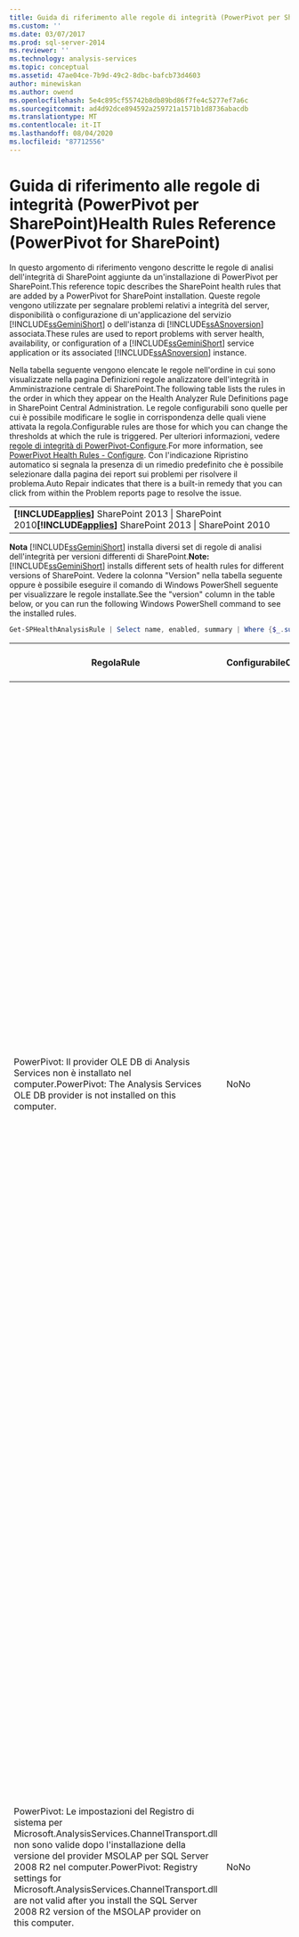 ```yaml
---
title: Guida di riferimento alle regole di integrità (PowerPivot per SharePoint) | Microsoft Docs
ms.custom: ''
ms.date: 03/07/2017
ms.prod: sql-server-2014
ms.reviewer: ''
ms.technology: analysis-services
ms.topic: conceptual
ms.assetid: 47ae04ce-7b9d-49c2-8dbc-bafcb73d4603
author: minewiskan
ms.author: owend
ms.openlocfilehash: 5e4c895cf55742b8db89bd86f7fe4c5277ef7a6c
ms.sourcegitcommit: ad4d92dce894592a259721a1571b1d8736abacdb
ms.translationtype: MT
ms.contentlocale: it-IT
ms.lasthandoff: 08/04/2020
ms.locfileid: "87712556"
---
```

# <a name="health-rules-reference-powerpivot-for-sharepoint"></a><span data-ttu-id="7c414-102">Guida di riferimento alle regole di integrità (PowerPivot per SharePoint)</span><span class="sxs-lookup"><span data-stu-id="7c414-102">Health Rules Reference (PowerPivot for SharePoint)</span></span>
  <span data-ttu-id="7c414-103">In questo argomento di riferimento vengono descritte le regole di analisi dell'integrità di SharePoint aggiunte da un'installazione di PowerPivot per SharePoint.</span><span class="sxs-lookup"><span data-stu-id="7c414-103">This reference topic describes the SharePoint health rules that are added by a PowerPivot for SharePoint installation.</span></span> <span data-ttu-id="7c414-104">Queste regole vengono utilizzate per segnalare problemi relativi a integrità del server, disponibilità o configurazione di un'applicazione del servizio [!INCLUDE[ssGeminiShort](../../includes/ssgeminishort-md.md)] o dell'istanza di [!INCLUDE[ssASnoversion](../../includes/ssasnoversion-md.md)] associata.</span><span class="sxs-lookup"><span data-stu-id="7c414-104">These rules are used to report problems with server health, availability, or configuration of a [!INCLUDE[ssGeminiShort](../../includes/ssgeminishort-md.md)] service application or its associated [!INCLUDE[ssASnoversion](../../includes/ssasnoversion-md.md)] instance.</span></span>  
  
 <span data-ttu-id="7c414-105">Nella tabella seguente vengono elencate le regole nell'ordine in cui sono visualizzate nella pagina Definizioni regole analizzatore dell'integrità in Amministrazione centrale di SharePoint.</span><span class="sxs-lookup"><span data-stu-id="7c414-105">The following table lists the rules in the order in which they appear on the Health Analyzer Rule Definitions page in SharePoint Central Administration.</span></span> <span data-ttu-id="7c414-106">Le regole configurabili sono quelle per cui è possibile modificare le soglie in corrispondenza delle quali viene attivata la regola.</span><span class="sxs-lookup"><span data-stu-id="7c414-106">Configurable rules are those for which you can change the thresholds at which the rule is triggered.</span></span> <span data-ttu-id="7c414-107">Per ulteriori informazioni, vedere [regole di integrità di PowerPivot-Configure](configure-power-pivot-health-rules.md).</span><span class="sxs-lookup"><span data-stu-id="7c414-107">For more information, see [PowerPivot Health Rules - Configure](configure-power-pivot-health-rules.md).</span></span> <span data-ttu-id="7c414-108">Con l'indicazione Ripristino automatico si segnala la presenza di un rimedio predefinito che è possibile selezionare dalla pagina dei report sui problemi per risolvere il problema.</span><span class="sxs-lookup"><span data-stu-id="7c414-108">Auto Repair indicates that there is a built-in remedy that you can click from within the Problem reports page to resolve the issue.</span></span>  
  
||  
|-|  
|<span data-ttu-id="7c414-109">**[!INCLUDE[applies](../../includes/applies-md.md)]** SharePoint 2013 &#124; SharePoint 2010</span><span class="sxs-lookup"><span data-stu-id="7c414-109">**[!INCLUDE[applies](../../includes/applies-md.md)]**  SharePoint 2013 &#124; SharePoint 2010</span></span>|  
  
 <span data-ttu-id="7c414-110">**Nota** [!INCLUDE[ssGeminiShort](../../includes/ssgeminishort-md.md)] installa diversi set di regole di analisi dell'integrità per versioni differenti di SharePoint.</span><span class="sxs-lookup"><span data-stu-id="7c414-110">**Note:** [!INCLUDE[ssGeminiShort](../../includes/ssgeminishort-md.md)] installs different sets of health rules for different versions of SharePoint.</span></span> <span data-ttu-id="7c414-111">Vedere la colonna "Version" nella tabella seguente oppure è possibile eseguire il comando di Windows PowerShell seguente per visualizzare le regole installate.</span><span class="sxs-lookup"><span data-stu-id="7c414-111">See the "version" column in the table below, or you can run the following Windows PowerShell command to see the installed rules.</span></span>  
  
```powershell
Get-SPHealthAnalysisRule | Select name, enabled, summary | Where {$_.summary -like "*power*"}  | Format-Table -Property * -AutoSize | Out-Default  
```  
  
|<span data-ttu-id="7c414-112">Regola</span><span class="sxs-lookup"><span data-stu-id="7c414-112">Rule</span></span>|<span data-ttu-id="7c414-113">Configurabile</span><span class="sxs-lookup"><span data-stu-id="7c414-113">Configurable</span></span>|<span data-ttu-id="7c414-114">Ripristino automatico</span><span class="sxs-lookup"><span data-stu-id="7c414-114">Auto Repair</span></span>|<span data-ttu-id="7c414-115">Versione</span><span class="sxs-lookup"><span data-stu-id="7c414-115">Version</span></span>|<span data-ttu-id="7c414-116">Descrizione</span><span class="sxs-lookup"><span data-stu-id="7c414-116">Description</span></span>|  
|----------|------------------|-----------------|-------------|-----------------|  
|<span data-ttu-id="7c414-117">PowerPivot: Il provider OLE DB di Analysis Services non è installato nel computer.</span><span class="sxs-lookup"><span data-stu-id="7c414-117">PowerPivot: The Analysis Services OLE DB provider is not installed on this computer.</span></span>|<span data-ttu-id="7c414-118">No</span><span class="sxs-lookup"><span data-stu-id="7c414-118">No</span></span>|<span data-ttu-id="7c414-119">No</span><span class="sxs-lookup"><span data-stu-id="7c414-119">No</span></span>|<span data-ttu-id="7c414-120">SharePoint 2010</span><span class="sxs-lookup"><span data-stu-id="7c414-120">SharePoint 2010</span></span>|<span data-ttu-id="7c414-121">Il provider OLE DB per Analysis Services non è installato nel server o la versione installata è errata.</span><span class="sxs-lookup"><span data-stu-id="7c414-121">The Analysis Services OLE DB provider is either not installed on the server or it is the wrong version.</span></span> <span data-ttu-id="7c414-122">Questa regola viene visualizzata quando la farm di SharePoint include istanze di Excel Services su server applicazioni che non dispongono di PowerPivot per SharePoint.</span><span class="sxs-lookup"><span data-stu-id="7c414-122">This rule appears when your SharePoint farm includes instances of Excel Services on application servers that do not have PowerPivot for SharePoint.</span></span> <span data-ttu-id="7c414-123">La regola avvisa che il provider OLE DB di Analysis Services utilizzato da Excel Services per la connessione ai dati PowerPivot non è installato.</span><span class="sxs-lookup"><span data-stu-id="7c414-123">The rule warns you that the Analysis Services OLE DB provider used by Excel Services to connect to PowerPivot data is not installed.</span></span> <span data-ttu-id="7c414-124">Per risolvere il problema, installare il provider OLE DB su ciascun server Excel Services in cui non è installato il provider OLE DB di Analysis Services.</span><span class="sxs-lookup"><span data-stu-id="7c414-124">To resolve this issue, install the OLE DB provider on each Excel Services server that does not have the Analysis Services OLE DB provider.</span></span> <span data-ttu-id="7c414-125">È possibile scaricare e installare il provider OLE DB di Analysis Services dall'Area download Microsoft.</span><span class="sxs-lookup"><span data-stu-id="7c414-125">You can download and install the Analysis Services OLE DB provider from the Microsoft Download center.</span></span> <span data-ttu-id="7c414-126">Per altre informazioni, vedere [Installazione del provider OLE DB di Analysis Services nei server di SharePoint](../../sql-server/install/install-the-analysis-services-ole-db-provider-on-sharepoint-servers.md).</span><span class="sxs-lookup"><span data-stu-id="7c414-126">For more information, see [Install the Analysis Services OLE DB Provider on SharePoint Servers](../../sql-server/install/install-the-analysis-services-ole-db-provider-on-sharepoint-servers.md).</span></span>|  
|<span data-ttu-id="7c414-127">PowerPivot: Le impostazioni del Registro di sistema per Microsoft.AnalysisServices.ChannelTransport.dll non sono valide dopo l'installazione della versione del provider MSOLAP per SQL Server 2008 R2 nel computer.</span><span class="sxs-lookup"><span data-stu-id="7c414-127">PowerPivot: Registry settings for Microsoft.AnalysisServices.ChannelTransport.dll are not valid after you install the SQL Server 2008 R2 version of the MSOLAP provider on this computer.</span></span>|<span data-ttu-id="7c414-128">No</span><span class="sxs-lookup"><span data-stu-id="7c414-128">No</span></span>|<span data-ttu-id="7c414-129">Sì</span><span class="sxs-lookup"><span data-stu-id="7c414-129">Yes</span></span>|<span data-ttu-id="7c414-130">SharePoint 2010</span><span class="sxs-lookup"><span data-stu-id="7c414-130">SharePoint 2010</span></span>|<span data-ttu-id="7c414-131">Si tratta di un problema di configurazione del server.</span><span class="sxs-lookup"><span data-stu-id="7c414-131">This is a server configuration issue.</span></span> <span data-ttu-id="7c414-132">È probabile che ChannelTransport.dll non sia registrato nell'assembly globale.</span><span class="sxs-lookup"><span data-stu-id="7c414-132">Most likely, the ChannelTransport.dll is not registered in the global assembly.</span></span> <span data-ttu-id="7c414-133">Eseguire il ripristino automatico per questa regola per registrare il file con estensione dll in ogni server che dispone di un'installazione di PowerPivot per SharePoint.</span><span class="sxs-lookup"><span data-stu-id="7c414-133">Run the automatic repair for this rule to register the .dll on each server that has an installation of PowerPivot for SharePoint.</span></span> <span data-ttu-id="7c414-134">In alternativa, è possibile eseguire regasm.exe manualmente per registrare il file.</span><span class="sxs-lookup"><span data-stu-id="7c414-134">Alternatively, you can run regasm.exe manually to register the file.</span></span> <span data-ttu-id="7c414-135">Se il servizio timer di SharePoint non è in esecuzione come amministratore locale, potrebbe essere richiesta la registrazione manuale.</span><span class="sxs-lookup"><span data-stu-id="7c414-135">If the SharePoint timer service is not running as local administrator, manual registration might be required.</span></span> <span data-ttu-id="7c414-136">Il mancato aggiornamento delle impostazioni del Registro di sistema ha come conseguenza un rallentamento delle comunicazioni server tra Excel Services e il servizio di sistema PowerPivot e può comportare errori di connessione in determinate configurazioni di sicurezza.</span><span class="sxs-lookup"><span data-stu-id="7c414-136">Failure to update the registry settings results in slow server communication between Excel Services and PowerPivot System Service, and can result in connection failures in certain security configurations.</span></span>|  
|<span data-ttu-id="7c414-137">PowerPivot: L'applicazione del servizio PowerPivot non dispone dell'autorizzazione per completare l'operazione.</span><span class="sxs-lookup"><span data-stu-id="7c414-137">PowerPivot: PowerPivot service application does not have permission to complete operation.</span></span>|<span data-ttu-id="7c414-138">No</span><span class="sxs-lookup"><span data-stu-id="7c414-138">No</span></span>|<span data-ttu-id="7c414-139">No</span><span class="sxs-lookup"><span data-stu-id="7c414-139">No</span></span>|<span data-ttu-id="7c414-140">SharePoint 2010</span><span class="sxs-lookup"><span data-stu-id="7c414-140">SharePoint 2010</span></span>|<span data-ttu-id="7c414-141">Questa regola controlla se l'identità dell'applicazione del servizio PowerPivot è proprietaria del database dell'applicazione server di PowerPivot e dispone di autorizzazioni amministrative sull'istanza di SQL Server Analysis Services locale.</span><span class="sxs-lookup"><span data-stu-id="7c414-141">This rule checks whether the PowerPivot service application identity is database owner of the PowerPivot server application database and has administrative permissions on the local SQL Server Analysis Services instance.</span></span> <span data-ttu-id="7c414-142">Queste autorizzazioni vengono concesse automaticamente durante l'installazione e la distribuzione, tuttavia, se questo passaggio non viene completato, verrà generata questa regola di integrità.</span><span class="sxs-lookup"><span data-stu-id="7c414-142">These permissions are granted automatically during installation and deployment, but if this step failed to complete, this health rule will occur.</span></span>|  
|<span data-ttu-id="7c414-143">PowerPivot: L'identità dell'applicazione di servizio PowerPivot non può essere un membro del gruppo di amministratori locali.</span><span class="sxs-lookup"><span data-stu-id="7c414-143">PowerPivot: The PowerPivot service application identity should not be a member of the local Administrators group.</span></span>|<span data-ttu-id="7c414-144">No</span><span class="sxs-lookup"><span data-stu-id="7c414-144">No</span></span>|<span data-ttu-id="7c414-145">No</span><span class="sxs-lookup"><span data-stu-id="7c414-145">No</span></span>|<span data-ttu-id="7c414-146">SharePoint 2010</span><span class="sxs-lookup"><span data-stu-id="7c414-146">SharePoint 2010</span></span>|<span data-ttu-id="7c414-147">Si tratta di una procedura consigliata che consente di migliorare la sicurezza complessiva della distribuzione.</span><span class="sxs-lookup"><span data-stu-id="7c414-147">This is a best practice that improves the overall security of your deployment.</span></span> <span data-ttu-id="7c414-148">Se è stata configurata l'applicazione del servizio PowerPivot per l'esecuzione in un account che appartiene al gruppo amministratori locale, è necessario impostare l'account del servizio su uno non appartenente a tale gruppo.</span><span class="sxs-lookup"><span data-stu-id="7c414-148">If you configured the PowerPivot service application to run under an account that belongs to the local Administrator group, you should change the service account to one that does not belong to that group.</span></span> <span data-ttu-id="7c414-149">Si consiglia di utilizzare un account dedicato con meno privilegi per ogni servizio.</span><span class="sxs-lookup"><span data-stu-id="7c414-149">The recommendation is to use a least-privileged, dedicated account for each service.</span></span> <span data-ttu-id="7c414-150">In questo modo, viene fornito l'isolamento del servizio ed è più facile controllare gli account di accesso.</span><span class="sxs-lookup"><span data-stu-id="7c414-150">Doing so provides service isolation and makes it easier to audit logins.</span></span> <span data-ttu-id="7c414-151">Per ulteriori informazioni sulla modifica dell'account del servizio, vedere [configurare gli account del servizio PowerPivot](configure-power-pivot-service-accounts.md).</span><span class="sxs-lookup"><span data-stu-id="7c414-151">For more information about changing the service account, see [Configure PowerPivot Service Accounts](configure-power-pivot-service-accounts.md).</span></span>|  
|<span data-ttu-id="7c414-152">PowerPivot: l'istanza di Analysis Services è in esecuzione in modalità tabulare, ma l'impostazione di configurazione che specifica questa modalità è disabilitata.</span><span class="sxs-lookup"><span data-stu-id="7c414-152">PowerPivot: The Analysis Services instance runs in Tabular mode, but the configuration setting that specifies this mode is turned off.</span></span>|<span data-ttu-id="7c414-153">No</span><span class="sxs-lookup"><span data-stu-id="7c414-153">No</span></span>|<span data-ttu-id="7c414-154">No</span><span class="sxs-lookup"><span data-stu-id="7c414-154">No</span></span>|<span data-ttu-id="7c414-155">SharePoint 2010</span><span class="sxs-lookup"><span data-stu-id="7c414-155">SharePoint 2010</span></span>|<span data-ttu-id="7c414-156">Questa regola verifica se nell'istanza di SQL Server Analysis Services in un'installazione di PowerPivot per SharePoint la proprietà server `DeploymentMode` è impostata su 1.</span><span class="sxs-lookup"><span data-stu-id="7c414-156">This rule checks whether the SQL Server Analysis Services instance in a PowerPivot for SharePoint installation has the `DeploymentMode` server property set to 1.</span></span> <span data-ttu-id="7c414-157">Se la proprietà è impostata su un altro valore o il servizio timer di SharePoint che esegue il controllo della regola non dispone delle autorizzazioni per aprire il file, questa regola avrà esito negativo.</span><span class="sxs-lookup"><span data-stu-id="7c414-157">If the property is set to another value, or if the SharePoint Timer service that runs the rule checker does not have permission to open the file, this rule will fail.</span></span> <span data-ttu-id="7c414-158">Per altre informazioni sulla proprietà DeploymentMode, vedere [Determinare la modalità server di un'istanza di Analysis Services](../instances/determine-the-server-mode-of-an-analysis-services-instance.md).</span><span class="sxs-lookup"><span data-stu-id="7c414-158">For more information about the deployment mode property, see [Determine the Server Mode of an Analysis Services Instance](../instances/determine-the-server-mode-of-an-analysis-services-instance.md).</span></span>|  
|<span data-ttu-id="7c414-159">PowerPivot: Processo timer di aggiornamento dati PowerPivot disabilitato.</span><span class="sxs-lookup"><span data-stu-id="7c414-159">PowerPivot: The PowerPivot Data Refresh Timer Job is disabled.</span></span>|<span data-ttu-id="7c414-160">No</span><span class="sxs-lookup"><span data-stu-id="7c414-160">No</span></span>|<span data-ttu-id="7c414-161">No</span><span class="sxs-lookup"><span data-stu-id="7c414-161">No</span></span>|<span data-ttu-id="7c414-162">SharePoint 2013</span><span class="sxs-lookup"><span data-stu-id="7c414-162">SharePoint 2013</span></span><br /><br /> <span data-ttu-id="7c414-163">SharePoint 2010</span><span class="sxs-lookup"><span data-stu-id="7c414-163">SharePoint 2010</span></span>|<span data-ttu-id="7c414-164">Controllare le impostazioni del processo timer per verificare che tale processo sia abilitato.</span><span class="sxs-lookup"><span data-stu-id="7c414-164">Check the timer job settings to verify the timer job is enabled.</span></span> <span data-ttu-id="7c414-165">Se non si utilizza la funzionalità dell'aggiornamento dati PowerPivot, è possibile ignorare questa regola.</span><span class="sxs-lookup"><span data-stu-id="7c414-165">If you are not using the PowerPivot data refresh feature, you can ignore this rule.</span></span> <span data-ttu-id="7c414-166">Per ulteriori informazioni, vedere [aggiornamento dati PowerPivot con SharePoint 2010](../powerpivot-data-refresh-with-sharepoint-2010.md).</span><span class="sxs-lookup"><span data-stu-id="7c414-166">For more information, see [PowerPivot Data Refresh with SharePoint 2010](../powerpivot-data-refresh-with-sharepoint-2010.md).</span></span>|  
|<span data-ttu-id="7c414-167">PowerPivot: Le informazioni sull'account di servizio di SQL Server Analysis Services (PowerPivot) gestite da Gestione configurazione SQL Server sono diverse da quelle gestite da Amministrazione centrale SharePoint.</span><span class="sxs-lookup"><span data-stu-id="7c414-167">PowerPivot: The SQL Server Analysis Services (PowerPivot) service account information that is managed by the SQL Server Configuration Manager is different from the account information that is managed by Central Administration.</span></span>|<span data-ttu-id="7c414-168">No</span><span class="sxs-lookup"><span data-stu-id="7c414-168">No</span></span>|<span data-ttu-id="7c414-169">No</span><span class="sxs-lookup"><span data-stu-id="7c414-169">No</span></span>|<span data-ttu-id="7c414-170">SharePoint 2010</span><span class="sxs-lookup"><span data-stu-id="7c414-170">SharePoint 2010</span></span>|<span data-ttu-id="7c414-171">Questa regola controlla se le informazioni sull'account del servizio in Gestione configurazione SQL Server sono identiche alle informazioni sull'account gestito in Amministrazione centrale per la stessa istanza di Analysis Services.</span><span class="sxs-lookup"><span data-stu-id="7c414-171">This rule checks whether the service account information in SQL Server Configuration Manager is identical to the managed account information in Central Administration for the same Analysis Services instance.</span></span> <span data-ttu-id="7c414-172">Se gli account sono diversi, viene aggiunta una voce al report relativo al problema e alla soluzione in modo da poter modificare le informazioni sull'account del servizio in Gestione configurazione SQL Server impostandole sull'account specificato in Amministrazione centrale.</span><span class="sxs-lookup"><span data-stu-id="7c414-172">If the accounts are different, an entry is added to the Problem and Resolution report so that you can change the service account information in SQL Server Configuration Manager back to the account specified in Central Administration.</span></span> <span data-ttu-id="7c414-173">Gestione configurazione SQL Server non è uno strumento supportato per la modifica di nome utente o password di un account del servizio in un'installazione di PowerPivot per SharePoint.</span><span class="sxs-lookup"><span data-stu-id="7c414-173">SQL Server Configuration Manager is not a supported tool for changing a service account username or password in a PowerPivot for SharePoint installation.</span></span> <span data-ttu-id="7c414-174">L'utilizzo di Amministrazione centrale consente di utilizzare la funzionalità degli account gestiti in SharePoint.</span><span class="sxs-lookup"><span data-stu-id="7c414-174">Using Central Administration enables the use of the managed accounts feature in SharePoint.</span></span> <span data-ttu-id="7c414-175">Ancora più importante, se la farm include più server PowerPivot per SharePoint, la presenza di impostazioni dell'account del servizio incoerenti può causare l'interruzione delle operazioni di elaborazione e query nel server che dispone di informazioni errate sul servizio.</span><span class="sxs-lookup"><span data-stu-id="7c414-175">More importantly, if your farm includes multiple PowerPivot for SharePoint servers, having inconsistent service account settings can disrupt processing and query operations on the server that has incorrect service information.</span></span><br /><br /> <span data-ttu-id="7c414-176">Su un solo server, le cartelle di lavoro di PowerPivot funzioneranno temporaneamente quando si attiva questa regola, ma si consiglia di correggere il problema appena possibile.</span><span class="sxs-lookup"><span data-stu-id="7c414-176">On a single server, PowerPivot workbooks will function temporarily when this rule is triggered, but it is advised that you fix the problem as soon as possible.</span></span> <span data-ttu-id="7c414-177">Le autorizzazioni di database e file system vengono aggiornate utilizzando le informazioni dell'account specificate in Amministrazione centrale.</span><span class="sxs-lookup"><span data-stu-id="7c414-177">Database and file system permissions are updated using the account information specified in Central Administration.</span></span>|  
|<span data-ttu-id="7c414-178">PowerPivot: la soluzione farm distribuita non è aggiornata.</span><span class="sxs-lookup"><span data-stu-id="7c414-178">PowerPivot: The deployed farm solution is not up-to-date.</span></span>|<span data-ttu-id="7c414-179">No</span><span class="sxs-lookup"><span data-stu-id="7c414-179">No</span></span>|<span data-ttu-id="7c414-180">Sì</span><span class="sxs-lookup"><span data-stu-id="7c414-180">Yes</span></span>|<span data-ttu-id="7c414-181">SharePoint 2010</span><span class="sxs-lookup"><span data-stu-id="7c414-181">SharePoint 2010</span></span>|<span data-ttu-id="7c414-182">Un'installazione di PowerPivot per SharePoint utilizza una soluzione a livello di farm e una soluzione a livello di applicazione Web per installare le funzionalità.</span><span class="sxs-lookup"><span data-stu-id="7c414-182">A PowerPivot for SharePoint installation uses a farm level solution and a web application level solution to install its features.</span></span> <span data-ttu-id="7c414-183">Questa regola indica che la soluzione della farm non è aggiornata rispetto alla versione o al server o forse alla soluzione Web.</span><span class="sxs-lookup"><span data-stu-id="7c414-183">This rule indicates that the farm solution is not current relative to the version or the server or possibly the web solution.</span></span> <span data-ttu-id="7c414-184">Più probabilmente, si tratta di un problema relativo alla distribuzione del server.</span><span class="sxs-lookup"><span data-stu-id="7c414-184">Most likely, this is server deployment problem.</span></span> <span data-ttu-id="7c414-185">Per risolvere questo problema, considerare l'esecuzione del programma di installazione di SQL Server per ripristinare una delle installazioni di PowerPivot per SharePoint nella farm.</span><span class="sxs-lookup"><span data-stu-id="7c414-185">To remedy this problem, consider running SQL Server Setup to repair one of the PowerPivot for SharePoint installations in your farm.</span></span> <span data-ttu-id="7c414-186">Per ulteriori informazioni sulle soluzioni in un'installazione di PowerPivot per SharePoint, vedere [distribuire soluzioni PowerPivot in SharePoint](deploy-power-pivot-solutions-to-sharepoint.md).</span><span class="sxs-lookup"><span data-stu-id="7c414-186">For more information about solutions in a PowerPivot for SharePoint installation, see [Deploy PowerPivot Solutions to SharePoint](deploy-power-pivot-solutions-to-sharepoint.md).</span></span>|  
|<span data-ttu-id="7c414-187">PowerPivot: Utilizzo complessivo della CPU troppo elevato.</span><span class="sxs-lookup"><span data-stu-id="7c414-187">PowerPivot: Overall CPU usage is too high.</span></span>|<span data-ttu-id="7c414-188">Sì</span><span class="sxs-lookup"><span data-stu-id="7c414-188">Yes</span></span>|<span data-ttu-id="7c414-189">No</span><span class="sxs-lookup"><span data-stu-id="7c414-189">No</span></span>|<span data-ttu-id="7c414-190">SharePoint 2010</span><span class="sxs-lookup"><span data-stu-id="7c414-190">SharePoint 2010</span></span>|<span data-ttu-id="7c414-191">Questa regola consente di segnalare l'utilizzo della CPU a livello di sistema.</span><span class="sxs-lookup"><span data-stu-id="7c414-191">This rule reports on CPU consumption at the system level.</span></span> <span data-ttu-id="7c414-192">L'utilizzo complessivo della CPU viene monitorato in quanto utilizzato dal servizio di sistema PowerPivot per misurare l'integrità del server, per il bilanciamento del carico basato su integrità fra più server PowerPivot per SharePoint in una farm.</span><span class="sxs-lookup"><span data-stu-id="7c414-192">Overall CPU usage is monitored because the PowerPivot System Service uses it as a measure of server health, for health-based load balancing among multiple PowerPivot for SharePoint servers in a farm.</span></span> <span data-ttu-id="7c414-193">Considerare l'aggiunta di un altro server applicazioni alla farm e lo spostamento delle applicazioni che richiedono un utilizzo intenso della CPU in quel server.</span><span class="sxs-lookup"><span data-stu-id="7c414-193">Consider adding another application server to the farm, and moving CPU intensive applications to that server.</span></span>|  
|<span data-ttu-id="7c414-194">PowerPivot: Analysis Services non dispone di risorse di CPU sufficienti per eseguire le operazioni richieste.</span><span class="sxs-lookup"><span data-stu-id="7c414-194">PowerPivot: Analysis Services does not have sufficient CPU resources to perform requested operations.</span></span>|<span data-ttu-id="7c414-195">Sì</span><span class="sxs-lookup"><span data-stu-id="7c414-195">Yes</span></span>|<span data-ttu-id="7c414-196">No</span><span class="sxs-lookup"><span data-stu-id="7c414-196">No</span></span>|<span data-ttu-id="7c414-197">SharePoint 2010</span><span class="sxs-lookup"><span data-stu-id="7c414-197">SharePoint 2010</span></span>|<span data-ttu-id="7c414-198">La quantità di risorse di CPU disponibile per il processo di Analysis Services (msmdsrv.exe) non è sufficiente per il livello di attività su questo server.</span><span class="sxs-lookup"><span data-stu-id="7c414-198">The amount of CPU resources available to the Analysis Services process (msmdsrv.exe) is not sufficient for the level of activity on this server.</span></span> <span data-ttu-id="7c414-199">Considerare l'aggiunta di un altro server PowerPivot per SharePoint alla farm.</span><span class="sxs-lookup"><span data-stu-id="7c414-199">Consider adding another PowerPivot for SharePoint server to the farm.</span></span> <span data-ttu-id="7c414-200">Per ulteriori informazioni, vedere [elenco di controllo per la distribuzione: scalabilità orizzontale mediante l'aggiunta di server PowerPivot a una farm di SharePoint 2010](../../sql-server/install/deployment-checklist-scale-out-adding-powerpivot-servers-sharepoint-2010-farm.md).</span><span class="sxs-lookup"><span data-stu-id="7c414-200">For more information, see [Deployment Checklist: Scale-out by adding PowerPivot Servers to a SharePoint 2010 farm](../../sql-server/install/deployment-checklist-scale-out-adding-powerpivot-servers-sharepoint-2010-farm.md).</span></span>|  
|<span data-ttu-id="7c414-201">PowerPivot: Analysis Services non dispone di memoria sufficiente per eseguire le operazioni richieste.</span><span class="sxs-lookup"><span data-stu-id="7c414-201">PowerPivot: Analysis Services does not have sufficient memory to perform requested operations.</span></span>|<span data-ttu-id="7c414-202">No</span><span class="sxs-lookup"><span data-stu-id="7c414-202">No</span></span>|<span data-ttu-id="7c414-203">No</span><span class="sxs-lookup"><span data-stu-id="7c414-203">No</span></span>|<span data-ttu-id="7c414-204">SharePoint 2010</span><span class="sxs-lookup"><span data-stu-id="7c414-204">SharePoint 2010</span></span>|<span data-ttu-id="7c414-205">Questa regola viene attivata quando è rimasto solo il 5% di memoria disponibile per Analysis Services.</span><span class="sxs-lookup"><span data-stu-id="7c414-205">This rule is triggered when there is only 5% available memory left to Analysis Services.</span></span> <span data-ttu-id="7c414-206">Un'istanza di SQL Server Analysis Services in un server applicazioni SharePoint deve disporre sempre di una piccola quantità di memoria di riserva inutilizzata.</span><span class="sxs-lookup"><span data-stu-id="7c414-206">On a SharePoint application server, a SQL Server Analysis Services instance should always have a small amount of memory in reserve that is always unused.</span></span> <span data-ttu-id="7c414-207">Poiché il server è associato alla memoria per la maggior parte delle operazioni, funziona meglio se non viene eseguito fino al limite massimo.</span><span class="sxs-lookup"><span data-stu-id="7c414-207">Because the server is memory-bound for the majority of its operations, the server runs best if it does not run all the way to the upper limit.</span></span><br /><br /> <span data-ttu-id="7c414-208">Per impostazione predefinita, vengono generati avvisi relativi alla memoria insufficiente quando la memoria disponibile raggiunge il 5%.</span><span class="sxs-lookup"><span data-stu-id="7c414-208">By default, insufficient memory warnings occur when available memory is down to 5%.</span></span> <span data-ttu-id="7c414-209">È possibile impostare un valore più alto o più basso modificando le impostazioni nell'istanza di Analysis Services.</span><span class="sxs-lookup"><span data-stu-id="7c414-209">You can change this value to be higher or lower by adjusting settings on the Analysis Services instance.</span></span> <span data-ttu-id="7c414-210">Per ulteriori informazioni, vedere [regole di integrità di PowerPivot-Configure](configure-power-pivot-health-rules.md).</span><span class="sxs-lookup"><span data-stu-id="7c414-210">For more information, see [PowerPivot Health Rules - Configure](configure-power-pivot-health-rules.md).</span></span><br /><br /> <span data-ttu-id="7c414-211">Il 5% di memoria inutilizzata viene calcolato come percentuale della memoria allocata ad Analysis Services.</span><span class="sxs-lookup"><span data-stu-id="7c414-211">The 5% of unused memory is calculated as a percentage of memory allocated to Analysis Services.</span></span> <span data-ttu-id="7c414-212">Se, ad esempio, si dispone di 200 GB di memoria totale e per Analysis Services ne viene allocato l'80% (o 160 GB), il 5% di memoria inutilizzata corrisponde al 5% di 160 GB (o 8 GB).</span><span class="sxs-lookup"><span data-stu-id="7c414-212">For example, if you have 200 GB of total memory, and Analysis Services is allocated 80% of that (or 160 GB), then the 5% of unused memory is 5% of 160 GB (or 8 GB).</span></span>|  
|<span data-ttu-id="7c414-213">PowerPivot: Il numero elevato di connessioni indica che devono essere distribuiti più server per gestire il carico corrente.</span><span class="sxs-lookup"><span data-stu-id="7c414-213">PowerPivot: The high number of connections indicates that more servers should be deployed to handle the current load.</span></span>|<span data-ttu-id="7c414-214">Sì</span><span class="sxs-lookup"><span data-stu-id="7c414-214">Yes</span></span>|<span data-ttu-id="7c414-215">No</span><span class="sxs-lookup"><span data-stu-id="7c414-215">No</span></span>|<span data-ttu-id="7c414-216">SharePoint 2010</span><span class="sxs-lookup"><span data-stu-id="7c414-216">SharePoint 2010</span></span>|<span data-ttu-id="7c414-217">Per impostazione predefinita, questa regola di analisi dell'integrità viene attivata quando il numero di connessioni utente distinte è superiore a 100.</span><span class="sxs-lookup"><span data-stu-id="7c414-217">By default, this health rule is triggered when the number of distinct user connections exceeds 100.</span></span> <span data-ttu-id="7c414-218">Questo valore predefinito è arbitrario (non è basato sulle specifiche hardware del server o sull'attività utente), pertanto è possibile aumentare o diminuire il valore a seconda della capacità del server e dell'attività utente nell'ambiente.</span><span class="sxs-lookup"><span data-stu-id="7c414-218">This default value is arbitrary (it is not based on the hardware specifications of your server or on user activity) so you might raise or lower the value depending on the server capacity and user activity in your environment.</span></span> <span data-ttu-id="7c414-219">Per ulteriori informazioni, vedere [regole di integrità di PowerPivot-Configure](configure-power-pivot-health-rules.md).</span><span class="sxs-lookup"><span data-stu-id="7c414-219">For more information, see [PowerPivot Health Rules - Configure](configure-power-pivot-health-rules.md).</span></span>|  
|<span data-ttu-id="7c414-220">PowerPivot: Il rapporto tra eventi di caricamento e connessioni è troppo elevato.</span><span class="sxs-lookup"><span data-stu-id="7c414-220">PowerPivot: The ratio of load events to connections is too high.</span></span>|<span data-ttu-id="7c414-221">Sì</span><span class="sxs-lookup"><span data-stu-id="7c414-221">Yes</span></span>|<span data-ttu-id="7c414-222">No</span><span class="sxs-lookup"><span data-stu-id="7c414-222">No</span></span>|<span data-ttu-id="7c414-223">SharePoint 2013</span><span class="sxs-lookup"><span data-stu-id="7c414-223">SharePoint 2013</span></span><br /><br /> <span data-ttu-id="7c414-224">SharePoint 2010</span><span class="sxs-lookup"><span data-stu-id="7c414-224">SharePoint 2010</span></span>|<span data-ttu-id="7c414-225">Per impostazione predefinita, questa regola di analisi dell'integrità viene attivata quando la percentuale di eventi di caricamento rispetto agli eventi di connessione supera il 50% dell'intero periodo di raccolta dei dati (per impostazione predefinita 4 ore).</span><span class="sxs-lookup"><span data-stu-id="7c414-225">By default, this health rule is triggered when the percentage of load events to connection events exceeds 50% over the entire data collection period (by default, 4 hours).</span></span> <span data-ttu-id="7c414-226">Un rapporto così alto indica un numero molto elevato di connessioni a cartelle di lavoro univoche o impostazioni di riduzione della cache troppo aggressive (per cui le cartelle di lavoro vengono rapidamente scaricate e rimosse dal sistema, mentre le richieste per tali dati sono ancora attive).</span><span class="sxs-lookup"><span data-stu-id="7c414-226">A ratio this high indicates a very high number of connections to unique workbooks, or cache reduction settings that are too aggressive (where workbooks are quickly unloaded and removed from the system, while requests for that data are still active).</span></span> <span data-ttu-id="7c414-227">Per evitare falsi positivi, devono essere presenti almeno 20 connessioni ogni periodo di 4 ore prima di poter calcolare il rapporto.</span><span class="sxs-lookup"><span data-stu-id="7c414-227">To avoid counting false positives, there must be at least 20 connections per 4 hour period before the ratio can be calculated.</span></span> <span data-ttu-id="7c414-228">È possibile basare questa regola di analisi dell'integrità su un rapporto diverso.</span><span class="sxs-lookup"><span data-stu-id="7c414-228">You can base this health rule on a different ratio.</span></span> <span data-ttu-id="7c414-229">Per ulteriori informazioni, vedere [regole di integrità di PowerPivot-Configure](configure-power-pivot-health-rules.md).</span><span class="sxs-lookup"><span data-stu-id="7c414-229">For more information, see [PowerPivot Health Rules - Configure](configure-power-pivot-health-rules.md).</span></span> <span data-ttu-id="7c414-230">Per altre informazioni sulla configurazione della cache, vedere [configurare l'utilizzo dello spazio su disco &#40;PowerPivot per SharePoint&#41;](configure-disk-space-usage-power-pivot-for-sharepoint.md).</span><span class="sxs-lookup"><span data-stu-id="7c414-230">For more information about configuring the cache, see [Configure Disk Space Usage &#40;PowerPivot for SharePoint&#41;](configure-disk-space-usage-power-pivot-for-sharepoint.md).</span></span>|  
|<span data-ttu-id="7c414-231">PowerPivot: Sono stati trovati più file minidump nella directory log, indicando un arresto anomalo del programma.</span><span class="sxs-lookup"><span data-stu-id="7c414-231">PowerPivot: One or more minidump files were found in the Logs directory, indicating a program crash.</span></span>|<span data-ttu-id="7c414-232">No</span><span class="sxs-lookup"><span data-stu-id="7c414-232">No</span></span>|<span data-ttu-id="7c414-233">No</span><span class="sxs-lookup"><span data-stu-id="7c414-233">No</span></span>|<span data-ttu-id="7c414-234">SharePoint 2013</span><span class="sxs-lookup"><span data-stu-id="7c414-234">SharePoint 2013</span></span><br /><br /> <span data-ttu-id="7c414-235">SharePoint 2010</span><span class="sxs-lookup"><span data-stu-id="7c414-235">SharePoint 2010</span></span>|<span data-ttu-id="7c414-236">I file di minidump vengono generati durante un arresto anomalo del programma per acquisire informazioni sullo stato dell'applicazione del servizio PowerPivot prima del blocco.</span><span class="sxs-lookup"><span data-stu-id="7c414-236">Minidump files are generated during a program crash to capture information about PowerPivot service application state just prior to the crash.</span></span> <span data-ttu-id="7c414-237">Queste informazioni possono essere inviate a Microsoft e utilizzate per la risoluzione dei problemi.</span><span class="sxs-lookup"><span data-stu-id="7c414-237">This information can be sent to Microsoft and used for troubleshooting.</span></span> <span data-ttu-id="7c414-238">Questa regola viene attivata quando vengono rilevati file con estensione dmp nel server.</span><span class="sxs-lookup"><span data-stu-id="7c414-238">This rule is triggered when .dmp files are detected on the server.</span></span> <span data-ttu-id="7c414-239">La regola fornisce un collegamento al file reperibile nella cartella \OLAP\Log dell'istanza di PowerPivot per SharePoint.</span><span class="sxs-lookup"><span data-stu-id="7c414-239">The rule provides a link to the file, which can be found in the \OLAP\Log folder of the PowerPivot for SharePoint instance.</span></span> <span data-ttu-id="7c414-240">Si noti che non è possibile utilizzare un editor di testo per visualizzare il contenuto del file.</span><span class="sxs-lookup"><span data-stu-id="7c414-240">Note that you cannot use a text editor to view the contents of the file.</span></span> <span data-ttu-id="7c414-241">La visualizzazione di un file di minidump richiede il download e l'installazione di uno strumento di debug separato.</span><span class="sxs-lookup"><span data-stu-id="7c414-241">Viewing a minidump file requires that you download and install a separate debugging tool.</span></span> <span data-ttu-id="7c414-242">Per altre informazioni, vedere [Strumenti di debug per Windows](/windows-hardware/drivers/debugger/).</span><span class="sxs-lookup"><span data-stu-id="7c414-242">For more information, see [Debugging Tools for Windows](/windows-hardware/drivers/debugger/).</span></span>|  
|<span data-ttu-id="7c414-243">PowerPivot: Lo spazio su disco non è sufficiente nell'unità in cui i dati PowerPivot vengono memorizzati nella cache.</span><span class="sxs-lookup"><span data-stu-id="7c414-243">PowerPivot: Disk space is running low on the drive where PowerPivot data is cached.</span></span>|<span data-ttu-id="7c414-244">Sì</span><span class="sxs-lookup"><span data-stu-id="7c414-244">Yes</span></span>|<span data-ttu-id="7c414-245">No</span><span class="sxs-lookup"><span data-stu-id="7c414-245">No</span></span>|<span data-ttu-id="7c414-246">SharePoint 2010</span><span class="sxs-lookup"><span data-stu-id="7c414-246">SharePoint 2010</span></span>|<span data-ttu-id="7c414-247">Per impostazione predefinita, questa regola di integrità viene attivata quando lo spazio su disco è minore del 5% sull'unità disco in cui si trova la cartella di backup.</span><span class="sxs-lookup"><span data-stu-id="7c414-247">By default, this health rule is triggered when disk space is less than 5% on the disk drive where the backup folder is located.</span></span> <span data-ttu-id="7c414-248">Per ulteriori informazioni sull'impostazione di questa percentuale, vedere [regole di integrità di PowerPivot-Configure](configure-power-pivot-health-rules.md).</span><span class="sxs-lookup"><span data-stu-id="7c414-248">For more information about setting this percentage, see [PowerPivot Health Rules - Configure](configure-power-pivot-health-rules.md).</span></span> <span data-ttu-id="7c414-249">Per ulteriori informazioni sull'utilizzo del disco, vedere [configurare l'utilizzo dello spazio su disco &#40;PowerPivot per SharePoint&#41;](configure-disk-space-usage-power-pivot-for-sharepoint.md).</span><span class="sxs-lookup"><span data-stu-id="7c414-249">For more information about disk usage, see [Configure Disk Space Usage &#40;PowerPivot for SharePoint&#41;](configure-disk-space-usage-power-pivot-for-sharepoint.md).</span></span>|  
|<span data-ttu-id="7c414-250">PowerPivot: I dati di utilizzo vengono aggiornati alla frequenza prevista.</span><span class="sxs-lookup"><span data-stu-id="7c414-250">PowerPivot: Usage data is not getting updated at the expected frequency.</span></span>|<span data-ttu-id="7c414-251">Sì</span><span class="sxs-lookup"><span data-stu-id="7c414-251">Yes</span></span>|<span data-ttu-id="7c414-252">No</span><span class="sxs-lookup"><span data-stu-id="7c414-252">No</span></span>|<span data-ttu-id="7c414-253">SharePoint 2013</span><span class="sxs-lookup"><span data-stu-id="7c414-253">SharePoint 2013</span></span><br /><br /> <span data-ttu-id="7c414-254">SharePoint 2010</span><span class="sxs-lookup"><span data-stu-id="7c414-254">SharePoint 2010</span></span>|<span data-ttu-id="7c414-255">In PowerPivot per SharePoint viene utilizzato il sistema di raccolta dati di utilizzo incorporato per raccogliere la metrica relativa alle connessioni, all'aggiornamento dati e ai tempi di risposta alle query.</span><span class="sxs-lookup"><span data-stu-id="7c414-255">PowerPivot for SharePoint uses the built-in usage data collection system to gather metrics about connections, data refresh, and query response times.</span></span> <span data-ttu-id="7c414-256">I dati di utilizzo vengono archiviati nel database dell'applicazione del servizio PowerPivot che, a sua volta, aggiorna una cartella di lavoro di PowerPivot (PowerPivot Management Data.xlsx) che fornisce dati ai report in Dashboard di gestione PowerPivot.</span><span class="sxs-lookup"><span data-stu-id="7c414-256">It stores this usage data in the PowerPivot service application database, which in turn updates a PowerPivot workbook (PowerPivot Management Data.xlsx) that provides data to reports in the PowerPivot Management Dashboard.</span></span> <span data-ttu-id="7c414-257">Questa regola indica che i dati di utilizzo non vengono spostati nel file PowerPivot Management Data.xlsx con frequenza sufficiente.</span><span class="sxs-lookup"><span data-stu-id="7c414-257">This rule indicates that usage data is not getting moved to the PowerPivot Management Data.xlsx file with sufficient frequency.</span></span> <span data-ttu-id="7c414-258">Il timestamp nel file con estensione xlsx viene utilizzato dalla regola come prova dell'aggiornamento del file.</span><span class="sxs-lookup"><span data-stu-id="7c414-258">The rule uses the timestamp on the .xlsx file as proof that the file is updated.</span></span> <span data-ttu-id="7c414-259">Se sono presenti altri problemi nel sistema di raccolta dei dati di utilizzo che minano l'accuratezza dei dati, non verranno rilevati da questa regola.</span><span class="sxs-lookup"><span data-stu-id="7c414-259">If there are other problems in the usage data collection system that undermines the accuracy of the data, this rule will not detect it.</span></span> <span data-ttu-id="7c414-260">Per risolvere questo errore, controllare i processi timer per verificare che siano in esecuzione.</span><span class="sxs-lookup"><span data-stu-id="7c414-260">To troubleshoot this error, check the timer jobs to verify they are running.</span></span> <span data-ttu-id="7c414-261">Per altre informazioni sulla raccolta dei dati di utilizzo, vedere [configurare la raccolta dati di utilizzo per &#40;PowerPivot per SharePoint](configure-usage-data-collection-for-power-pivot-for-sharepoint.md).</span><span class="sxs-lookup"><span data-stu-id="7c414-261">For more information about usage data collection, see [Configure Usage Data Collection for &#40;PowerPivot for SharePoint](configure-usage-data-collection-for-power-pivot-for-sharepoint.md).</span></span>|  
|<span data-ttu-id="7c414-262">PowerPivot: l'account del processo MidTier deve disporre dell'autorizzazione ' Full Read ' per tutti i applicazioni SPWebApplications associati.</span><span class="sxs-lookup"><span data-stu-id="7c414-262">PowerPivot: Midtier process account should have 'Full Read' permission on all associated SPWebApplications.</span></span>|<span data-ttu-id="7c414-263">No</span><span class="sxs-lookup"><span data-stu-id="7c414-263">No</span></span>|<span data-ttu-id="7c414-264">Sì</span><span class="sxs-lookup"><span data-stu-id="7c414-264">Yes</span></span>|<span data-ttu-id="7c414-265">SharePoint 2013</span><span class="sxs-lookup"><span data-stu-id="7c414-265">SharePoint 2013</span></span><br /><br /> <span data-ttu-id="7c414-266">SharePoint 2010</span><span class="sxs-lookup"><span data-stu-id="7c414-266">SharePoint 2010</span></span>|<span data-ttu-id="7c414-267">L'identità dell'applicazione del servizio PowerPivot deve disporre delle autorizzazioni di **lettura complete** per accedere ai database del contenuto di SharePoint per conto di utenti che dispongono di autorizzazioni di sola visualizzazione per un documento.</span><span class="sxs-lookup"><span data-stu-id="7c414-267">The PowerPivot service application identity must have **Full Read** permissions in order to access the SharePoint content databases on behalf of users who have View Only permissions on a document.</span></span> <span data-ttu-id="7c414-268">Per determinare quale account viene utilizzato come identità dell'applicazione del servizio PowerPivot, aprire la pagina **Configura account di servizio** in Amministrazione centrale.</span><span class="sxs-lookup"><span data-stu-id="7c414-268">To determine which account is used as the PowerPivot service application identity, open the **Configure service accounts** page in Central Administration.</span></span> <span data-ttu-id="7c414-269">Molto probabilmente, l'applicazione del servizio è in esecuzione nel pool di applicazioni del servizio **Sistema di servizi Web di SharePoint** o in un pool di applicazioni dedicato.</span><span class="sxs-lookup"><span data-stu-id="7c414-269">Most likely, the service application runs in either the **SharePoint Web Services System** service application pool or in a dedicated application pool.</span></span> <span data-ttu-id="7c414-270">Anche se questa regola fornisce un'opzione di correzione automatica, si otterranno risultati migliori se si concedono manualmente le autorizzazioni eseguendo le operazioni seguenti:</span><span class="sxs-lookup"><span data-stu-id="7c414-270">Although this rule provides a Repair Automatically option, you will get better results if you grant the permissions manually by doing the following:</span></span><br /><br /> <span data-ttu-id="7c414-271">1) In Amministrazione centrale fare clic su **Gestisci applicazioni Web**.</span><span class="sxs-lookup"><span data-stu-id="7c414-271">1) In Central Administration, click **Manage web applications**.</span></span><br /><br /> <span data-ttu-id="7c414-272">2) Selezionare un sito Web e quindi fare clic su **Criteri utenti**.</span><span class="sxs-lookup"><span data-stu-id="7c414-272">2) Select a web site, and then click **User Policy**.</span></span><br /><br /> <span data-ttu-id="7c414-273">3) Fare clic su **Aggiungi utenti**.</span><span class="sxs-lookup"><span data-stu-id="7c414-273">3) Click **Add Users**.</span></span><br /><br /> <span data-ttu-id="7c414-274">4) Selezionare (Tutte le aree) e fare clic su **Avanti**.</span><span class="sxs-lookup"><span data-stu-id="7c414-274">4) Select (All zones) and click **Next**.</span></span><br /><br /> <span data-ttu-id="7c414-275">5) in utenti immettere l'identità dell'applicazione del servizio PowerPivot, quindi fare clic sulla casella di controllo **lettura completa** .</span><span class="sxs-lookup"><span data-stu-id="7c414-275">5) In Users, enter the PowerPivot service application identity, and then click the **Full Read** checkbox.</span></span> <span data-ttu-id="7c414-276">Fare clic su **Fine**.</span><span class="sxs-lookup"><span data-stu-id="7c414-276">Click **Finish**.</span></span><br /><br /> <span data-ttu-id="7c414-277">7) Verificare la correzione.</span><span class="sxs-lookup"><span data-stu-id="7c414-277">6) Verify the repair.</span></span> <span data-ttu-id="7c414-278">In Monitoraggio scegliere **Controlla definizioni regole**.</span><span class="sxs-lookup"><span data-stu-id="7c414-278">In Monitoring, click **Review rule definitions**.</span></span> <span data-ttu-id="7c414-279">Trovare e aprire la regola PowerPivot.</span><span class="sxs-lookup"><span data-stu-id="7c414-279">Find and then open the PowerPivot rule.</span></span> <span data-ttu-id="7c414-280">Fare clic su **Esegui adesso**.</span><span class="sxs-lookup"><span data-stu-id="7c414-280">Click **Run Now**.</span></span> <span data-ttu-id="7c414-281">Tornare a **Controlla problemi e soluzioni** per verificare che la regola sia scomparsa.</span><span class="sxs-lookup"><span data-stu-id="7c414-281">Go back to **Review problems and solutions** to verify the rule no longer appears.</span></span>|  
|<span data-ttu-id="7c414-282">PowerPivot: il Servizio di accesso secondario (seclogon) è disabilitato</span><span class="sxs-lookup"><span data-stu-id="7c414-282">PowerPivot: Secondary Logon service (seclogon) is disabled</span></span>|<span data-ttu-id="7c414-283">No</span><span class="sxs-lookup"><span data-stu-id="7c414-283">No</span></span>|<span data-ttu-id="7c414-284">No</span><span class="sxs-lookup"><span data-stu-id="7c414-284">No</span></span>|<span data-ttu-id="7c414-285">SharePoint 2013</span><span class="sxs-lookup"><span data-stu-id="7c414-285">SharePoint 2013</span></span><br /><br /> <span data-ttu-id="7c414-286">SharePoint 2010</span><span class="sxs-lookup"><span data-stu-id="7c414-286">SharePoint 2010</span></span>|<span data-ttu-id="7c414-287">Servizio di accesso secondario viene utilizzato per generare immagini di anteprima delle cartelle di lavoro di PowerPivot nella Raccolta PowerPivot.</span><span class="sxs-lookup"><span data-stu-id="7c414-287">The Secondary Logon service is used to generate thumbnail images of PowerPivot workbooks in the PowerPivot Gallery.</span></span> <span data-ttu-id="7c414-288">Per impostazione predefinita, il Servizio di accesso secondario è impostato sull'avvio manuale.</span><span class="sxs-lookup"><span data-stu-id="7c414-288">By default, the Secondary Logon service is set to manual startup.</span></span> <span data-ttu-id="7c414-289">Se il servizio è disabilitato, la generazione delle immagini di anteprima non riesce.</span><span class="sxs-lookup"><span data-stu-id="7c414-289">If the service is disabled, thumbnail generation will fail.</span></span> <span data-ttu-id="7c414-290">Inoltre, i log ULS contengono l'errore seguente: "l'errore 1058 può avere come origine la causa del fatto che il servizio di Windows" accesso secondario "è disabilitato".</span><span class="sxs-lookup"><span data-stu-id="7c414-290">Additionally, the ULS logs will contain the following error: "The error 1058 can have as a root cause the fact the Windows service "Secondary Logon" is disabled."</span></span><br /><br /> <span data-ttu-id="7c414-291">Per verificare la configurazione del servizio, usare l'applicazione console Servizi per individuare il Servizio di accesso secondario e modificare il **Tipo di avvio** su **Manuale**.</span><span class="sxs-lookup"><span data-stu-id="7c414-291">To check service configuration, use the Services console application to find Secondary Logon and change its **Startup Type** to **Manual**.</span></span> <span data-ttu-id="7c414-292">Se il servizio non può essere abilitato, è possibile che i criteri di gruppo siano impostati per disabilitarlo.</span><span class="sxs-lookup"><span data-stu-id="7c414-292">If you cannot enable the service, your organization might have a group policy that disables it.</span></span> <span data-ttu-id="7c414-293">Rivolgersi all'amministratore per verificare questa ipotesi.</span><span class="sxs-lookup"><span data-stu-id="7c414-293">Check with an administrator to determine whether this is the case.</span></span><br /><br /> <span data-ttu-id="7c414-294">Dopo che il servizio è stato abilitato, immagini di anteprima o snapshot vengono aggiornate nel tempo.</span><span class="sxs-lookup"><span data-stu-id="7c414-294">After you enable the service, thumbnail or snapshot images will refresh over time.</span></span> <span data-ttu-id="7c414-295">Facoltativamente, è possibile forzare l'aggiornamento riavviando il servizio, quindi aprendo e salvando di nuovo le pagine delle proprietà di un rapporto specifico.</span><span class="sxs-lookup"><span data-stu-id="7c414-295">Optionally, you can force a refresh by restarting the service and opening and then resaving the property pages of a specific report.</span></span> <span data-ttu-id="7c414-296">Per ulteriori informazioni, vedere [la pagina relativa alla modalità di utilizzo della raccolta PowerPivot](https://go.microsoft.com/fwlink/?LinkId=246462).</span><span class="sxs-lookup"><span data-stu-id="7c414-296">For more information, see [How to Use PowerPivot Gallery](https://go.microsoft.com/fwlink/?LinkId=246462).</span></span>|  
|<span data-ttu-id="7c414-297">PowerPivot: ADOMD.NET non è installato in un front-end Web configurato per l'amministrazione centrale</span><span class="sxs-lookup"><span data-stu-id="7c414-297">PowerPivot: ADOMD.NET is not installed on a standalone WFE that is configured for central admin</span></span>|<span data-ttu-id="7c414-298">No</span><span class="sxs-lookup"><span data-stu-id="7c414-298">No</span></span>|<span data-ttu-id="7c414-299">No</span><span class="sxs-lookup"><span data-stu-id="7c414-299">No</span></span>|<span data-ttu-id="7c414-300">SharePoint 2013</span><span class="sxs-lookup"><span data-stu-id="7c414-300">SharePoint 2013</span></span><br /><br /> <span data-ttu-id="7c414-301">SharePoint 2010</span><span class="sxs-lookup"><span data-stu-id="7c414-301">SharePoint 2010</span></span>|<span data-ttu-id="7c414-302">ADOMD.NET è una libreria client di Analysis Services che supporta la connessione a un database Analysis Services.</span><span class="sxs-lookup"><span data-stu-id="7c414-302">ADOMD.NET is an Analysis Services client library that supports connections to an Analysis Services database.</span></span> <span data-ttu-id="7c414-303">In una distribuzione di PowerPivot per SharePoint, ADOMD.NET fornisce l'accesso ai report incorporati nel dashboard di gestione PowerPivot in Amministrazione centrale.</span><span class="sxs-lookup"><span data-stu-id="7c414-303">In a deployment of PowerPivot for SharePoint, ADOMD.NET provides access to the built-in reports in the PowerPivot management dashboard in Central Administration.</span></span> <span data-ttu-id="7c414-304">I report incorporati sono di fatto cartelle di lavoro di PowerPivot contenenti dati Analysis Services incorporati.</span><span class="sxs-lookup"><span data-stu-id="7c414-304">Built-in reports are actually PowerPivot workbooks that contain embedded Analysis Services data.</span></span> <span data-ttu-id="7c414-305">Il dashboard di gestione utilizza ADOMD.NET per inviare una richiesta di connessione al server che carica i dati contenuti nella cartella di lavoro.</span><span class="sxs-lookup"><span data-stu-id="7c414-305">The management dashboard uses ADOMD.NET to send a connection request to the server that loads data contained in the workbook.</span></span><br /><br /> <span data-ttu-id="7c414-306">Nelle topologie che includono Amministrazione centrale in esecuzione su un server front-end Web autonomo, è necessario installare ADOMD.NET manualmente per visualizzare questi report nel dashboard di gestione.</span><span class="sxs-lookup"><span data-stu-id="7c414-306">On topologies that include Central Administration running on a standalone web front end server, you must install ADOMD.NET manually if you want to view these reports in the management dashboard.</span></span> <span data-ttu-id="7c414-307">Per altre informazioni, vedere [Installare ADOMD.NET in server front-end Web in cui viene eseguita Amministrazione centrale](../../sql-server/install/install-adomd-net-on-web-front-end-servers-running-central-administration.md).</span><span class="sxs-lookup"><span data-stu-id="7c414-307">For more information, see [Install ADOMD.NET on Web Front-End Servers Running Central Administration](../../sql-server/install/install-adomd-net-on-web-front-end-servers-running-central-administration.md).</span></span>|  
